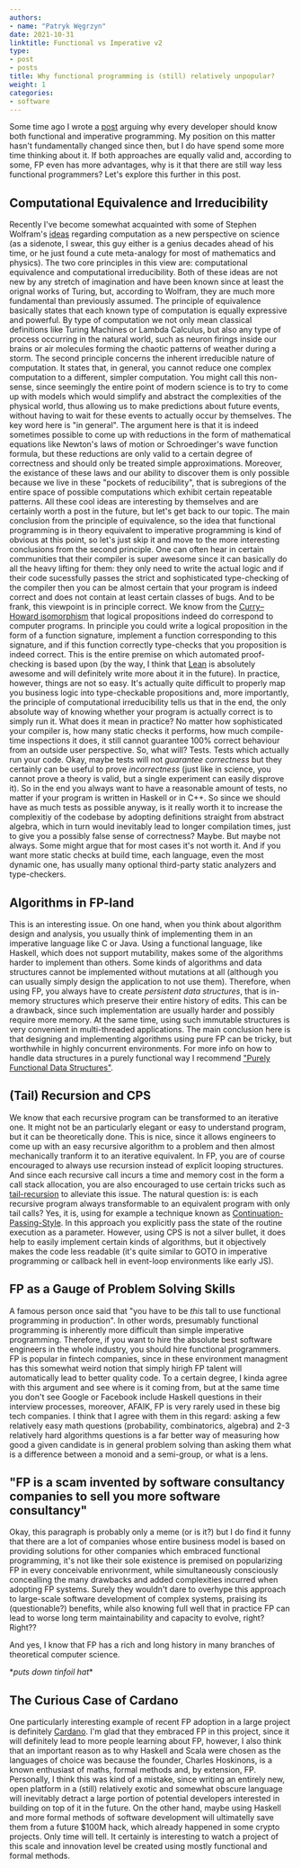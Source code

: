 ```yaml
---
authors:
- name: "Patryk Węgrzyn"
date: 2021-10-31
linktitle: Functional vs Imperative v2
type:
- post 
- posts
title: Why functional programming is (still) relatively unpopular?
weight: 1
categories:
- software
---
```


Some time ago I wrote a [post](https://pwegrzyn.com/2021/why-learn-functional-and-imperative/) arguing why every developer should know both functional and imperative programming. My position on this matter hasn't fundamentally changed since then, but I do have spend some more time thinking about it. If both approaches are equally valid and, according to some, FP even has more advantages, why is it that there are still way less functional programmers? Let's explore this further in this post.

## Computational Equivalence and Irreducibility
Recently I've become somewhat acquainted with some of Stephen Wolfram's [ideas](https://writings.stephenwolfram.com/2017/05/a-new-kind-of-science-a-15-year-view/) regarding computation as a new perspective on science (as a sidenote, I swear, this guy either is a genius decades ahead of his time, or he just found a cute meta-analogy for most of mathematics and physics). The two core principles in this view are: computational equivalence and computational irreducibility. Both of these ideas are not new by any stretch of imagination and have been known since at least the orignal works of Turing, but, according to Wolfram, they are much more fundamental than previously assumed. The principle of equivalence basically states that each known type of computation is equally expressive and powerful. By type of computation we not only mean classical  definitions like Turing Machines or Lambda Calculus, but also any type of process occurring in the natural world, such as neuron firings inside our brains or air molecules forming the chaotic patterns of weather during a storm. The second principle concerns the inherent irreducible nature of computation. It states that, in general, you cannot reduce one complex computation to a different, simpler computation. You might call this non-sense, since seemingly the entire point of modern science is to try to come up with models which would simplify and abstract the complexities of the physical world, thus allowing us to make predictions about future events, without having to wait for these events to actually occur by themselves. The key word here is "in general". The argument here is that it is indeed sometimes possible to come up with reductions in the form of mathematical equations like Newton's laws of motion or Schroedinger's wave function formula, but these reductions are only valid to a certain degree of correctness and should only be treated simple approximations. Moreover, the existance of these laws and our ability to discover them is only possible because we live in these "pockets of reducibility", that is subregions of the entire space of possible computations which exhibit certain repeatable patterns. All these cool ideas are interesting by themselves and are certainly worth a post in the future, but let's get back to our topic. The main conclusion from the principle of equivalence, so the idea that functional programming is in theory equivalent to imperative programming is kind of obvious at this point, so let's just skip it and move to the more interesting conclusions from the second principle. One can often hear in certain communities that their compiler is super awesome since it can basically do all the heavy lifting for them: they only need to write the actual logic and if their code sucessfully passes the strict and sophisticated type-checking of the compiler then you can be almost certain that your program is indeed correct and does not contain at least certain classes of bugs. And to be frank, this viewpoint is in principle correct. We know from the [Curry–Howard isomorphism](https://en.wikipedia.org/wiki/Curry%E2%80%93Howard_correspondence) that logical propositions indeed do correspond to computer programs. In principle you could write a logical proposition in the form of a function signature, implement a function corresponding to this signature, and if this function correctly type-checks that you proposition is indeed correct. This is the entire premise on which automated proof-checking is based upon (by the way, I think that [Lean](https://leanprover.github.io/) is absolutely awesome and will definitely write more about it in the future). In practice, however, things are not so easy. It's actually quite difficult to properly map you business logic into type-checkable propositions and, more importantly, the principle of computational irreducibility tells us that in the end, the only absolute way of knowing whether your program is actually correct is to simply run it. What does it mean in practice? No matter how sophisticated your compiler is, how many static checks it performs, how much compile-time inspections it does, it still cannot guarantee 100% correct behaviour from an outside user perspective. So, what will? Tests. Tests which actually run your code. Okay, maybe tests will not *guarantee correctness* but they certainly can be useful to prove *incorrectness* (just like in science, you cannot prove a theory is valid, but a single experiment can easily disprove it). So in the end you always want to have a reasonable amount of tests, no matter if your program is written in Haskell or in C++. So since we should have as much tests as possible anyway, is it really worth it to increase the complexitiy of the codebase by adopting definitions straight from abstract algebra, which in turn would inevitably lead to longer compilation times, just to give you a possibly false sense of correctness? Maybe. But maybe not always. Some might argue that for most cases it's not worth it. And if you want more static checks at build time, each language, even the most dynamic one, has usually many optional third-party static analyzers and type-checkers.

## Algorithms in FP-land
This is an interesting issue. On one hand, when you think about algorithm design and analysis, you usually think of implementing them in an imperative language like C or Java. Using a functional language, like Haskell, which does not support mutability, makes some of the algorithms harder to implement than others. Some kinds of algorithms and data structures cannot be implemented without mutations at all (although you can usually simply design the application to not use them). Therefore, when using FP, you always have to create *persistent data structures*, that is in-memory structures which preserve their entire history of edits. This can be a drawback, since such implementation are usually harder and possibly require more memory. At the same time, using such immutable structures is very convenient in multi-threaded applications. The main conclusion here is that designing and implementing algorithms using pure FP can be tricky, but worthwhile in highly concurrent environments. For more info on how to handle data structures in a purely functional way I recommend ["Purely Functional Data Structures"](https://www.amazon.com/Purely-Functional-Data-Structures-Okasaki/dp/0521663504).

## (Tail) Recursion and CPS
We know that each recursive program can be transformed to an iterative one. It might not be an particularly elegant or easy to understand program, but it can be theoretically done. This is nice, since it allows engineers to come up with an easy recursive algorithm to a problem and then almost mechanically tranform it to an iterative equivalent. In FP, you are of course encouraged to always use recursion instead of explicit looping structures. And since each recursive call incurs a time and memory cost in the form a call stack allocation, you are also encouraged to use certain tricks such as [tail-recursion](https://en.wikipedia.org/wiki/Tail_call) to alleviate this issue. The natural question is: is each recursive program always transformable to an equivalent program with only tail calls? Yes, it is, using for example a technique known as [Continuation-Passing-Style](https://en.wikipedia.org/wiki/Continuation-passing_style). In this approach you explicitly pass the state of the routine execution as a parameter. However, using CPS is not a silver bullet, it does help to easily implement certain kinds of algorithms, but it objectively makes the code less readable (it's quite similar to GOTO in imperative programming or callback hell in event-loop environments like early JS).

## FP as a Gauge of Problem Solving Skills
A famous person once said that "you have to be *this* tall to use functional programming in production". In other words, presumably functional programming is inherently more difficult than simple imperative programming. Therefore, if you want to hire the absolute best software engineers in the whole industry, you should hire functional programmers. FP is popular in fintech companies, since in these environment managment has this somewhat weird notion that simply hirigh FP talent will automatically lead to better quality code. To a certain degree, I kinda agree with this argument and see where is it coming from, but at the same time you don't see Google or Facebook include Haskell questions in their interview processes, moreover, AFAIK, FP is very rarely used in these big tech companies. I think that I agree with them in this regard: asking a few relatively easy math questions (probability, combinatorics, algebra) and 2-3 relatively hard algorithms questions is a far better way of measuring how good a given candidate is in general problem solving than asking them what is a difference between a monoid and a semi-group, or what is a lens.

## "FP is a scam invented by software consultancy companies to sell you more software consultancy"
Okay, this paragraph is probably only a meme (or is it?) but I do find it funny that there are a lot of companies whose entire business model is based on providing solutions for other companies which embraced functional programming, it's not like their sole existence is premised on popularizing FP in every conceivable enrivonrment, while simultaneously consciously concealling the many drawbacks and added complexities incurred when adopting FP systems. Surely they wouldn't dare to overhype this approach to large-scale software development of complex systems, praising its (questionable?) benefits, while also knowing full well that in practice FP can lead to worse long term maintainability and capacity to evolve, right? Right??

And yes, I know that FP has a rich and long history in many branches of theoretical computer science.

\**puts down tinfoil hat*\*

## The Curious Case of Cardano
One particularly interesting example of recent FP adoption in a large project is definitely [Cardano](https://cardano.org/). I'm glad that they embraced FP in this project, since it will definitely lead to more people learning about FP, however, I also think that an important reason as to why Haskell and Scala were chosen as the languages of choice was because the founder, Charles Hoskinons, is a known enthusiast of maths, formal methods and, by extension, FP. Personally, I think this was kind of a mistake, since writing an entirely new, open platform in a (still) relatively exotic and somewhat obscure language will inevitably detract a large portion of potential developers interested in building on top of it in the future. On the other hand, maybe using Haskell and more formal methods of software development will ultimatelly save them from a future $100M hack, which already happened in some crypto projects. Only time will tell. It certainly is interesting to watch a project of this scale and innovation level be created using mostly functional and formal methods.